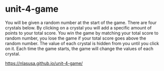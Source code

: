 # unit-4-game

You will be given a random number at the start of the game.
There are four crystals below. By clicking on a crystal you will add a specific amount of points to your total score.
You win the game by matching your total score to random number, you lose the game if your total score goes above the random number. 
The value of each crystal is hidden from you until you click on it.
Each time the game starts, the game will change the values of each crystal.



https://nlasusa.github.io/unit-4-game/
